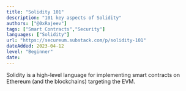 ```yaml
---
title: "Solidity 101"
description: "101 key aspects of Solidity"
authors: ["@0xRajeev"]
tags: ["Smart Contracts","Security"]
languages: ["Solidity"]
url: "https://secureum.substack.com/p/solidity-101"
dateAdded: 2023-04-12
level: "Beginner"
date: 
---
```


Solidity is a high-level language for implementing smart contracts on Ethereum (and the blockchains) targeting the EVM. 